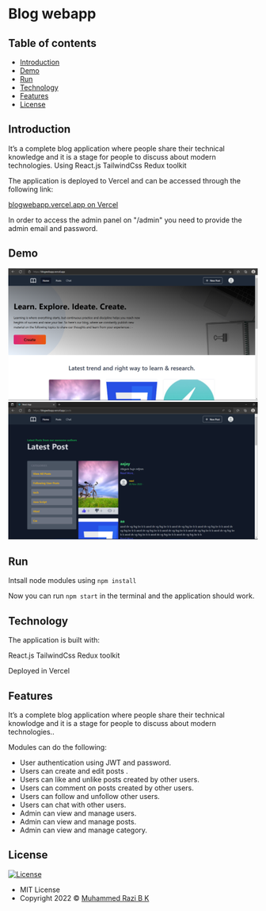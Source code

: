 #  Blog webapp

## Table of contents

- [Introduction](#introduction)
- [Demo](#demo)
- [Run](#run)
- [Technology](#technology)
- [Features](#features)
- [License](#license)

## Introduction

It’s a complete blog application where people share their technical knowledge and it is a stage for people to discuss about modern technologies. Using React.js
TailwindCss Redux toolkit


The application is deployed to Vercel and can be accessed through the following link:

[blogwebapp.vercel.app on Vercel](https://blogwebapp.vercel.app)

In order to access the admin panel on "/admin" you need to provide the admin email and password.

## Demo

![screenshot](https://github.com/RAZIBK/blog_web_app_frontend/blob/main/Screenshot_20230109_102219.png)
![screenshot](https://github.com/RAZIBK/blog_web_app_frontend/blob/main/Screenshot_20230109_102252.png)

## Run

Intsall node modules using  `npm install`

Now you can run `npm start` in the terminal and the application should work.

## Technology

The application is built with:

React.js
TailwindCss
Redux toolkit

Deployed in Vercel

## Features

It’s a complete blog application where people share their technical knowlodge and it is a stage for people to discuss about modern technologies..

Modules can do the following:

- User authentication using JWT and password.
- Users can create and edit posts .
- Users can like and unlike posts created by other users.
- Users can comment on posts created by other users.
- Users can follow and unfollow other users.
- Users can chat with other users.
- Admin can view and manage users.
- Admin can view and manage posts.
- Admin can view and manage category.

## License

[![License](https://img.shields.io/:License-MIT-blue.svg?style=flat-square)](http://badges.mit-license.org)

- MIT License
- Copyright 2022 © [Muhammed Razi B K](https://github.com/RAZIBK/)

